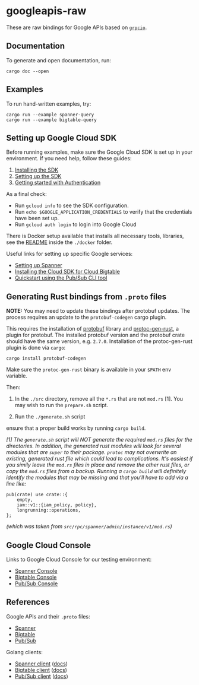# googleapis-raw

These are raw bindings for Google APIs based on [`grpcio`](https://github.com/pingcap/grpc-rs).

## Documentation

To generate and open documentation, run:

```
cargo doc --open
```

## Examples

To run hand-written examples, try:

```
cargo run --example spanner-query
cargo run --example bigtable-query
```

## Setting up Google Cloud SDK

Before running examples, make sure the Google Cloud SDK is set up in your environment.
If you need help, follow these guides:

1. [Installing the SDK](https://cloud.google.com/sdk/install)
2. [Setting up the SDK](https://cloud.google.com/sdk/docs/initializing)
3. [Getting started with Authentication](https://cloud.google.com/docs/authentication/getting-started)

As a final check:

* Run `gcloud info` to see the SDK configuration.
* Run `echo $GOOGLE_APPLICATION_CREDENTIALS` to verify that the credentials have been set up.
* Run `gcloud auth login` to login into Google Cloud

There is Docker setup available that installs all necessary tools, libraries, see the [README](../docker/README.md)
inside the `./docker` folder.


Useful links for setting up specific Google services:

* [Setting up Spanner](https://cloud.google.com/spanner/docs/getting-started/set-up)
* [Installing the Cloud SDK for Cloud Bigtable](https://cloud.google.com/bigtable/docs/installing-cloud-sdk)
* [Quickstart using the Pub/Sub CLI tool](https://cloud.google.com/pubsub/docs/quickstart-cli)

## Generating Rust bindings from `.proto` files

**NOTE:** You may need to update these bindings after protobuf updates.
The process requires an update to the `protobuf-codegen` cargo plugin.

This requires the installation of [protobuf](https://google.github.io/proto-lens/installing-protoc.html) library
and [protoc-gen-rust](https://github.com/stepancheg/rust-protobuf/tree/master/protobuf-codegen), a plugin
for protobuf. The installed protobuf version and the protobuf crate should have the same version, e.g. `2.7.0`.
Installation of the protoc-gen-rust plugin is done via `cargo`:

```
cargo install protobuf-codegen
```
Make sure the `protoc-gen-rust` binary is available in your `$PATH` env variable.

Then:

1) In the `./src` directory, remove all the `*.rs` that are not
`mod.rs` [1]. You may wish to run the `prepare.sh` script.

2) Run the `./generate.sh` script

ensure that a proper build works by running `cargo build`.

_[1] The `generate.sh` script will NOT generate the required `mod.rs` files for the directories. In addition, the generated rust modules will look for several modules that are `super` to their package. `protoc` may not overwrite an existing, generated rust file which could lead to complications. It's easiest if you simily leave the `mod.rs` files in place and remove the other rust files, or copy the `mod.rs` files from a backup. Running a `cargo build` will definitely identify the modules that may be missing and that you'll have to add via a line like:_

```
pub(crate) use crate::{
    empty,
    iam::v1::{iam_policy, policy},
    longrunning::operations,
};
```
_(which was taken from `src/rpc/spanner/admin/instance/v1/mod.rs`)_


## Google Cloud Console

Links to Google Cloud Console for our testing environment:

* [Spanner Console](https://console.cloud.google.com/spanner/instances?project=mozilla-rust-sdk-dev)
* [Bigtable Console](https://console.cloud.google.com/bigtable/instances?project=mozilla-rust-sdk-dev)
* [Pub/Sub Console](https://console.cloud.google.com/cloudpubsub/topic/detail/mytopic?project=mozilla-rust-sdk-dev)

## References

Google APIs and their `.proto` files:

* [Spanner](https://github.com/googleapis/googleapis/tree/master/google/spanner)
* [Bigtable](https://github.com/googleapis/googleapis/tree/master/google/bigtable)
* [Pub/Sub](https://github.com/googleapis/googleapis/tree/master/google/pubsub)

Golang clients:

* [Spanner client](https://github.com/googleapis/google-cloud-go/tree/master/spanner)
  ([docs](https://godoc.org/cloud.google.com/go/spanner))
* [Bigtable client](https://github.com/googleapis/google-cloud-go/tree/master/bigtable)
  ([docs](https://godoc.org/cloud.google.com/go/bigtable))
* [Pub/Sub client](https://github.com/googleapis/google-cloud-go/tree/master/pubsub)
  ([docs](https://godoc.org/cloud.google.com/go/pubsub))
